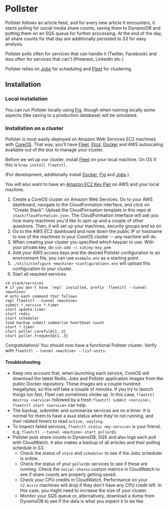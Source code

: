 # Pollster

Pollster follows an article feed, and for every new article it encounters, it starts polling for social media share counts, saving them to DynamoDB and putting them on an SQS queue for further processing. At the end of the day, all share counts for that day are additionally persisted to S3 for easy analysis.

Pollster polls often for services that can handle it (Twitter, Facebook) and less often for services that can't (Pinterest, LinkedIn etc.)

Pollster relies on [Jobs](https://github.com/debrouwere/jobs) for scheduling and [Fleet](https://coreos.com/using-coreos/clustering/) for clustering.

## Installation

### Local installation

You can run Pollster locally using [Fig](http://www.fig.sh/), though when running locally some aspects (like saving to a production database) will be simulated.

### Installation on a cluster

Pollster is most easily deployed on Amazon Web Services EC2 machines with [CoreOS](https://coreos.com/). That way, you'll have [Fleet](https://coreos.com/using-coreos/clustering/), [Etcd](https://github.com/coreos/etcd), [Docker](https://www.docker.com/) and AWS autoscaling available out of the box to manage your cluster.

Before we set up our cluster, install [Fleet](https://coreos.com/docs/launching-containers/launching/fleet-using-the-client/) on your local machine. On OS X this is `brew install fleetctl`.

(For development, additionally install [Docker](https://www.docker.com/), [Fig](http://www.fig.sh/) and [Jobs](https://github.com/debrouwere/jobs).)

You will also want to have an [Amazon EC2 Key Pair](http://docs.aws.amazon.com/AWSEC2/latest/UserGuide/ec2-key-pairs.html) on AWS and your local machine.

1. Create a CoreOS cluster on Amazon Web Services. Go to your AWS dashboard, navigate to the CloudFormation interface, and click on "Create Stack". Upload the CloudFormation template in this repo at `stack/floudformation.json`. The CloudFormation interface will ask you how many machines you'd like to spin up and a couple of other questions. Then, it will set up your machines, security groups and so on.
2. Go to the AWS EC2 dashboard and note down the public IP or hostname to one of the machines in your CoreOS cluster -- any machine will do.
3. When creating your cluster you specified which keypair to use. With your private key, do `ssh-add ~/.ssh/my-key.pem`
4. Add your AWS access keys and the desired Pollster configuration to an environment file; you can use `example.env` as a starting point.
5. `./utils/configure <machine> <configuration>.env` will upload this configuration to your cluster.
6. Start all required services.

```shell
cd stack/services
# if you don't have `repl` installed, prefix `fleetctl --tunnel <machine>`
# onto each command that follows
repl fleetctl --tunnel <machine>
submit *.service *.timer
start update.timer
start redis
start scheduler
load backup submit summarize heartbeat count
start *.timer
start poller.careful@{1..3}
start poller.frequent@{1..3}
```

Congratulations! You should now have a functional Pollster cluster. Verify with `fleetctl --tunnel <machine> --list-units`.

#### Troubleshooting

* Keep into account that, when launching each service, CoreOS will download the latest Redis, Jobs and Pollster application images from the public Docker repository. These images are a couple hundred megabytes, so this will take a couple of minutes. If you try to launch things too fast, Fleet can sometimes choke up. In this case, `fleetctl destroy <service>` followed by a fresh `fleetctl submit <service>; fleetctl start <service>` can help.
* The backup, submitter and summarize services are on a timer. It is normal for them to have a `dead` status when they're not running, and their related timers to read `active, waiting`.
* To inspect failed services, `fleetctl status <my-service>` is your friend, e.g. `fleetctl --tunnel <machine> start poller@1`.
* Pollster puts share counts in DynamoDB, SQS and also logs each poll with CloudWatch. It also makes a backup of all articles and their polling schedule in S3.
    * Check the status of `store` and `scheduler` to see if the Jobs scheduler is online.
    * Check the status of your `poller@n` services to see if these are running. Check the `social-shares` custom metrics in CloudWatch to see if share counts are properly getting saved.
    * Check your CPU credits in CloudWatch. Performance on your `t2.micro` machines will drop if they don't have any CPU credit left. In this case, you might need to increase the size of your cluster.
    * Monitor your SQS queue or, alternatively, download a dump from DynamoDB to see if the data is what you expect it to be like.
